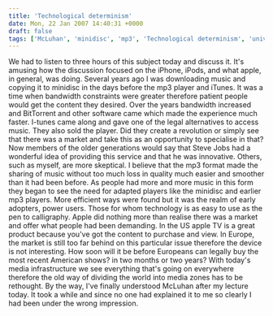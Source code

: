 ```yaml
---
title: 'Technological determinism'
date: Mon, 22 Jan 2007 14:40:31 +0000
draft: false
tags: ['McLuhan', 'minidisc', 'mp3', 'Technological determinism', 'university']
---
```


We had to listen to three hours of this subject today and discuss it. It's amusing how the discussion focused on the iPhone, iPods, and what apple, in general, was doing. Several years ago I was downloading music and copying it to minidisc in the days before the mp3 player and iTunes. It was a time when bandwidth constraints were greater therefore patient people would get the content they desired. Over the years bandwidth increased and BitTorrent and other software came which made the experience much faster. I-tunes came along and gave one of the legal alternatives to access music. They also sold the player. Did they create a revolution or simply see that there was a market and take this as an opportunity to specialise in that? Now members of the older generations would say that Steve Jobs had a wonderful idea of providing this service and that he was innovative. Others, such as myself, are more skeptical. I believe that the mp3 format made the sharing of music without too much loss in quality much easier and smoother than it had been before. As people had more and more music in this form they began to see the need for adapted players like the minidisc and earlier mp3 players. More efficient ways were found but it was the realm of early adopters, power users. Those for whom technology is as easy to use as the pen to calligraphy. Apple did nothing more than realise there was a market and offer what people had been demanding. In the US apple TV is a great product because you've got the content to purchase and view. In Europe, the market is still too far behind on this particular issue therefore the device is not interesting. How soon will it be before Europeans can legally buy the most recent American shows? in two months or two years? With today's media infrastructure we see everything that's going on everywhere therefore the old way of dividing the world into media zones has to be rethought. By the way, I've finally understood McLuhan after my lecture today. It took a while and since no one had explained it to me so clearly I had been under the wrong impression.